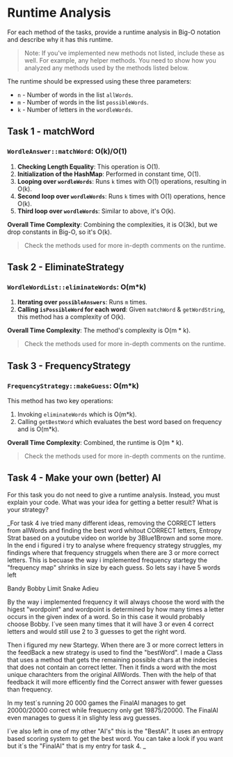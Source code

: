 # Runtime Analysis

For each method of the tasks, provide a runtime analysis in Big-O notation and describe why it has this runtime.

> Note: If you've implemented new methods not listed, include these as well. For example, any helper methods. You need to show how you analyzed any methods used by the methods listed below.

The runtime should be expressed using these three parameters:
- `n` - Number of words in the list `allWords`.
- `m` - Number of words in the list `possibleWords`.
- `k` - Number of letters in the `wordleWords`.

## Task 1 - matchWord

### `WordleAnswer::matchWord`: O(k)/O(1)
1. **Checking Length Equality**: This operation is O(1).
2. **Initialization of the HashMap**: Performed in constant time, O(1).
3. **Looping over `wordleWords`**: Runs `k` times with O(1) operations, resulting in O(k).
4. **Second loop over `wordleWords`**: Runs `k` times with O(1) operations, hence O(k).
5. **Third loop over `wordleWords`**: Similar to above, it's O(k).

**Overall Time Complexity**: Combining the complexities, it is O(3k), but we drop constants in Big-O, so it's O(k).

> Check the methods used for more in-depth comments on the runtime.

## Task 2 - EliminateStrategy

### `WordleWordList::eliminateWords`: O(m*k)
1. **Iterating over `possibleAnswers`**: Runs `m` times.
2. **Calling `isPossibleWord` for each word**: Given `matchWord` & `getWordString`, this method has a complexity of O(k).

**Overall Time Complexity**: The method's complexity is O(m * k).

> Check the methods used for more in-depth comments on the runtime.

## Task 3 - FrequencyStrategy

### `FrequencyStrategy::makeGuess`: O(m*k)
This method has two key operations:
1. Invoking `eliminateWords` which is O(m*k).
2. Calling `getBestWord` which evaluates the best word based on frequency and is O(m*k).

**Overall Time Complexity**: Combined, the runtime is O(m * k).

> Check the methods used for more in-depth comments on the runtime.

## Task 4 - Make your own (better) AI

For this task you do not need to give a runtime analysis.
Instead, you must explain your code. What was your idea for getting a better result? What is your strategy?

_For task 4 ive tried many different ideas, removing the CORRECT letters from allWords and finding the best word whitout CORRECT letters, Entropy Strat based on a youtube video on worlde by 3Blue1Brown and some more. In the end i figured i try to analyse where frequency strategy struggles, my findings where that frequency struggels when there are 3 or more correct letters. This is becuase the way i implemented frequency startegy the "frequency map" shrinks in size by each guess. So lets say i have 5 words left

Bandy
Bobby
Limit
Snake
Adieu

By the way i implemented frequency it will always choose the word with the higest "wordpoint" and wordpoint is determined by how many times a letter occurs in the given index of a word. So in this case it would probably choose Bobby. I´ve seen many times that it will have 3 or even 4 correct letters and would still use 2 to 3 guesses to get the right word.

Then i figured my new Startegy. When there are 3 or more correct letters in the feedBack a new strategy is used to find the "bestWord". I made a Class that uses a method that gets the remaining possible chars at the indecies that does not contain an correct letter. Then it finds a word with the most unique charachters from the original AllWords. Then with the help of that feedback it will more efficently find the Correct answer with fewer guesses than frequency. 

In my test´s running 20 000 games the FinalAI manages to get 20000/20000 correct while frequecny only get 19875/20000. The FinalAI even manages to guess it in slighty less avg guesses.

I´ve also left in one of my other "AI's" this is the "BestAI". It uses an entropy based scoring system to get the best word. You can take a look if you want but it´s the "FinalAI" that is my entry for task 4.
_
